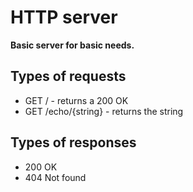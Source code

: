 # HTTP server

**Basic server for basic needs.**

## Types of requests

- GET / - returns a 200 OK
- GET /echo/{string} - returns the string

## Types of responses

- 200 OK
- 404 Not found